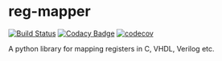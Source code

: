 # reg-mapper
[![Build Status](https://travis-ci.org/aappl/reg-mapper.svg?branch=master)](https://travis-ci.org/aappl/reg-mapper)
[![Codacy Badge](https://api.codacy.com/project/badge/Grade/9c39a8bd50104b74b7944084e2345ac3)](https://app.codacy.com/app/aappl/reg-mapper?utm_source=github.com&utm_medium=referral&utm_content=aappl/reg-mapper&utm_campaign=Badge_Grade_Dashboard)
[![codecov](https://codecov.io/gh/aappl/reg-mapper/branch/master/graph/badge.svg)](https://codecov.io/gh/aappl/reg-mapper)

A python library for mapping registers in C, VHDL, Verilog etc.
